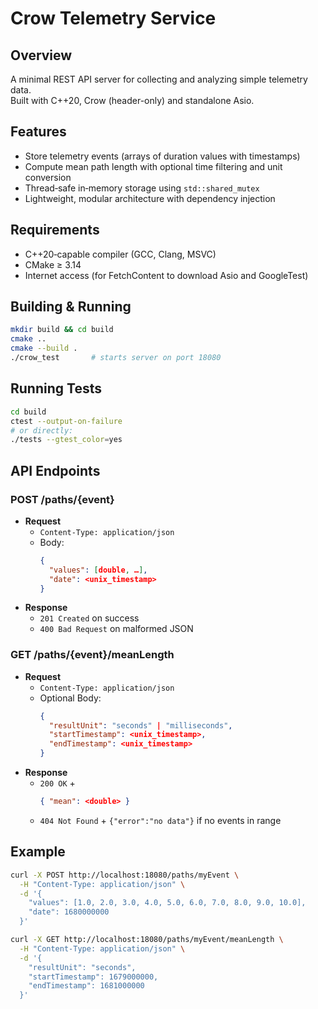 # Crow Telemetry Service

## Overview
A minimal REST API server for collecting and analyzing simple telemetry data.  
Built with C++20, Crow (header-only) and standalone Asio.

## Features
- Store telemetry events (arrays of duration values with timestamps)  
- Compute mean path length with optional time filtering and unit conversion  
- Thread‑safe in‑memory storage using `std::shared_mutex`  
- Lightweight, modular architecture with dependency injection

## Requirements
- C++20‑capable compiler (GCC, Clang, MSVC)  
- CMake ≥ 3.14  
- Internet access (for FetchContent to download Asio and GoogleTest)

## Building & Running

```bash
mkdir build && cd build
cmake ..
cmake --build .
./crow_test       # starts server on port 18080
```

##  Running Tests

```bash
cd build
ctest --output-on-failure
# or directly:
./tests --gtest_color=yes
```

## API Endpoints

### POST /paths/{event}
- **Request**  
  - `Content-Type: application/json`  
  - Body:
    ```json
    {
      "values": [double, …], 
      "date": <unix_timestamp>
    }
    ```
- **Response**  
  - `201 Created` on success  
  - `400 Bad Request` on malformed JSON

### GET /paths/{event}/meanLength
- **Request**  
  - `Content-Type: application/json`  
  - Optional Body:
    ```json
    {
      "resultUnit": "seconds" | "milliseconds",
      "startTimestamp": <unix_timestamp>,
      "endTimestamp": <unix_timestamp>
    }
    ```
- **Response**  
  - `200 OK` + 
    ```json
    { "mean": <double> }
    ```
  - `404 Not Found` + `{"error":"no data"}` if no events in range

## Example

```bash
curl -X POST http://localhost:18080/paths/myEvent \
  -H "Content-Type: application/json" \
  -d '{
    "values": [1.0, 2.0, 3.0, 4.0, 5.0, 6.0, 7.0, 8.0, 9.0, 10.0],
    "date": 1680000000
  }'
```

```bash
curl -X GET http://localhost:18080/paths/myEvent/meanLength \
  -H "Content-Type: application/json" \
  -d '{
    "resultUnit": "seconds",
    "startTimestamp": 1679000000,
    "endTimestamp": 1681000000
  }'
```